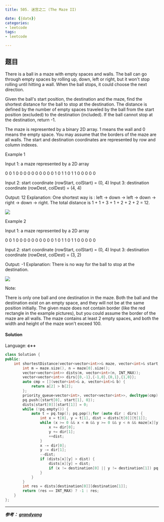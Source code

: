 ```yaml
---
title: 505. 迷宫之二 (The Maze II)

date: {{date}}
categories:
- leetcode
tags:
- leetcode

---
```

## 题目
There is a ball in a maze with empty spaces and walls. The ball can go through empty spaces by rolling up, down, left or right, but it won't stop rolling until hitting a wall. When the ball stops, it could choose the next direction.

Given the ball's start position, the destination and the maze, find the shortest distance for the ball to stop at the destination. The distance is defined by the number of empty spaces traveled by the ball from the start position (excluded) to the destination (included). If the ball cannot stop at the destination, return -1.

The maze is represented by a binary 2D array. 1 means the wall and 0 means the empty space. You may assume that the borders of the maze are all walls. The start and destination coordinates are represented by row and column indexes.

Example 1

Input 1: a maze represented by a 2D array

0 0 1 0 0
0 0 0 0 0
0 0 0 1 0
1 1 0 1 1
0 0 0 0 0

Input 2: start coordinate (rowStart, colStart) = (0, 4)
Input 3: destination coordinate (rowDest, colDest) = (4, 4)

Output: 12
Explanation: One shortest way is : left -> down -> left -> down -> right -> down -> right.
             The total distance is 1 + 1 + 3 + 1 + 2 + 2 + 2 = 12.

![](https://leetcode.com/static/images/problemset/maze_1_example_1.png)
 

Example 2

Input 1: a maze represented by a 2D array

0 0 1 0 0
0 0 0 0 0
0 0 0 1 0
1 1 0 1 1
0 0 0 0 0

Input 2: start coordinate (rowStart, colStart) = (0, 4)
Input 3: destination coordinate (rowDest, colDest) = (3, 2)

Output: -1
Explanation: There is no way for the ball to stop at the destination.


![](https://leetcode.com/static/images/problemset/maze_1_example_2.png)

Note:

There is only one ball and one destination in the maze.
Both the ball and the destination exist on an empty space, and they will not be at the same position initially.
The given maze does not contain border (like the red rectangle in the example pictures), but you could assume the border of the maze are all walls.
The maze contains at least 2 empty spaces, and both the width and height of the maze won't exceed 100.


#### Solution

Language: **c++**
```c++
class Solution {
public:
    int shortestDistance(vector<vector<int>>& maze, vector<int>& start, vector<int>& destination) {
        int m = maze.size(), n = maze[0].size();
        vector<vector<int>> dists(m, vector<int>(n, INT_MAX));
        vector<vector<int>> dirs{{0,-1},{-1,0},{0,1},{1,0}};
        auto cmp = [](vector<int>& a, vector<int>& b) {
            return a[2] > b[2];
        };
        priority_queue<vector<int>, vector<vector<int>>, decltype(cmp) > pq(cmp);
        pq.push({start[0], start[1], 0});
        dists[start[0]][start[1]] = 0;
        while (!pq.empty()) {
            auto t = pq.top(); pq.pop();for (auto dir : dirs) {
                int x = t[0], y = t[1], dist = dists[t[0]][t[1]];
                while (x >= 0 && x < m && y >= 0 && y < n && maze[x][y] == 0) {
                    x += dir[0];
                    y += dir[1];
                    ++dist;
                }
                x -= dir[0];
                y -= dir[1];
                --dist;
                if (dists[x][y] > dist) {
                    dists[x][y] = dist;
                    if (x != destination[0] || y != destination[1]) pq.push({x, y, dist});
                }
            }
        }
        int res = dists[destination[0]][destination[1]];
        return (res == INT_MAX) ? -1 : res;
    }
};
```

---
***参考：
[grandyang](https://www.cnblogs.com/grandyang/p/6725380.html)***
